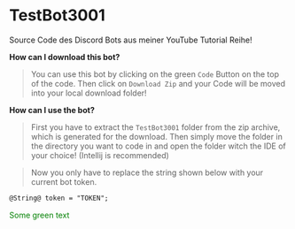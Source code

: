 # TestBot3001
Source Code des Discord Bots aus meiner YouTube Tutorial Reihe!

**How can I download this bot?**
> You can use this bot by clicking on the green `Code` Button on the top of the code. Then click on `Download Zip` and your Code will be moved into your local download folder!

**How can I use the bot?**
> First you have to extract the `TestBot3001` folder from the zip archive, which is generated for the download. Then simply move the folder in the directory you want to code in and open the folder witch the IDE of your choice! (Intellij is recommended)

> Now you only have to replace the string shown below with your current bot token.

```diff
@String@ token = "TOKEN";
```
<span style="color: green"> Some green text </span>
